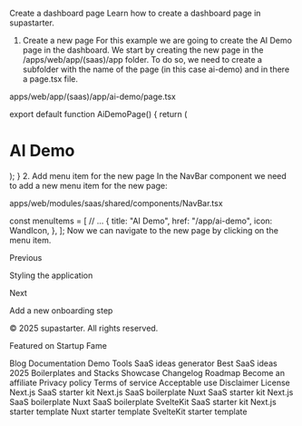 Create a dashboard page
Learn how to create a dashboard page in supastarter.

1. Create a new page
For this example we are going to create the AI Demo page in the dashboard. We start by creating the new page in the /apps/web/app/(saas)/app folder. To do so, we need to create a subfolder with the name of the page (in this case ai-demo) and in there a page.tsx file.

apps/web/app/(saas)/app/ai-demo/page.tsx

export default function AiDemoPage() {
  return (
    <div>
      <h1>AI Demo</h1>
    </div>
  );
}
2. Add menu item for the new page
In the NavBar component we need to add a new menu item for the new page:

apps/web/modules/saas/shared/components/NavBar.tsx

const menuItems = [
  // ...
  {
    title: "AI Demo",
    href: "/app/ai-demo",
    icon: WandIcon,
  },
];
Now we can navigate to the new page by clicking on the menu item.

Previous

Styling the application

Next

Add a new onboarding step

© 2025 supastarter. All rights reserved.

Featured on Startup Fame



Blog
Documentation
Demo
Tools
SaaS ideas generator
Best SaaS ideas 2025
Boilerplates and Stacks
Showcase
Changelog
Roadmap
Become an affiliate
Privacy policy
Terms of service
Acceptable use
Disclaimer
License
Next.js SaaS starter kit
Next.js SaaS boilerplate
Nuxt SaaS starter kit
Next.js SaaS boilerplate
Nuxt SaaS boilerplate
SvelteKit SaaS starter kit
Next.js starter template
Nuxt starter template
SvelteKit starter template

